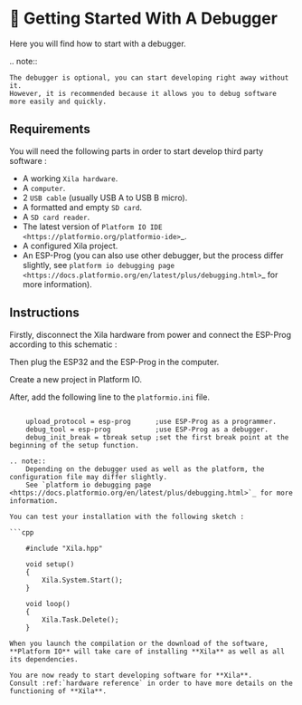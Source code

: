 # 🔬 Getting Started With A Debugger

Here you will find how to start with a debugger.

.. note::

    The debugger is optional, you can start developing right away without it.
    However, it is recommended because it allows you to debug software more easily and quickly.

## Requirements

You will need the following parts in order to start develop third party software :

* A working ``Xila hardware``.
* A ``computer``.
* 2 ``USB cable`` (usually USB A to USB B micro).
* A formatted and empty ``SD card``.
* A ``SD card reader``.
* The latest version of `Platform IO IDE <https://platformio.org/platformio-ide>`_.
* A configured Xila project.
* An ESP-Prog (you can also use other debugger, but the process differ slightly, see `platform io debugging page <https://docs.platformio.org/en/latest/plus/debugging.html>`_ for more information).

## Instructions


Firstly, disconnect the Xila hardware from power and connect the ESP-Prog according to this schematic :

Then plug the ESP32 and the ESP-Prog in the computer.

Create a new project in Platform IO.

After, add the following line to the ``platformio.ini`` file.

```

    upload_protocol = esp-prog      ;use ESP-Prog as a programmer.
    debug_tool = esp-prog           ;use ESP-Prog as a debugger.
    debug_init_break = tbreak setup ;set the first break point at the beginning of the setup function.

.. note::
    Depending on the debugger used as well as the platform, the configuration file may differ slightly.
    See `platform io debugging page <https://docs.platformio.org/en/latest/plus/debugging.html>`_ for more information.

You can test your installation with the following sketch :

```cpp
    
    #include "Xila.hpp"
    
    void setup()
    {
        Xila.System.Start();
    }
    
    void loop()
    {
        Xila.Task.Delete();
    }

When you launch the compilation or the download of the software, **Platform IO** will take care of installing **Xila** as well as all its dependencies.

You are now ready to start developing software for **Xila**.
Consult :ref:`hardware reference` in order to have more details on the functioning of **Xila**.
